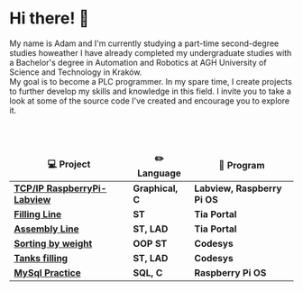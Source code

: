 <h1>Hi there! 👋</h1>

<p> 
My name is Adam and I'm currently studying a part-time second-degree studies  howeather I have already completed my undergraduate studies with a Bachelor's degree in Automation and Robotics at AGH University of Science and Technology in Kraków. </br>
My goal is to become a PLC programmer. In my spare time, I create projects to further develop my skills and knowledge in this field. I invite you to take a look at some of the source code I've created and encourage you to explore it.
</br>
</p>
</br></br>

<table align="center">
  <thead align="center">
    <tr>
	    <td><b>	 💻 Project	 </b></td>
	    <td><b>	 ✏️ Language </b></td>
		<td><b>  📱 Program </b></td>
    </tr>
  </thead>
  <tbody align="left">
  	  <tr>
		  <td>
		  <a href="https://github.com/aakolber/TCP-IP-RasprberryLabview"><b>
		  TCP/IP RaspberryPi-Labview</b></a>
		  </td>
		  <td><b>Graphical, C</b></td>
		  <td><b>Labview, Raspberry Pi OS</b></td>
	  </tr>
	  <tr>
		  <td>
		  <a href="https://github.com/aakolber/Filling-Line"><b>
		  Filling Line</b></a>
		  </td>
		  <td><b>ST</b></td>
		  <td><b>Tia Portal</b></td>
	  </tr>
	  <tr>
		  <td>
		  <a href="https://github.com/aakolber/TiaPortal"><b>Assembly Line</b></a></td>
		  <td><b>ST, LAD</b></td>
		  <td><b>Tia Portal</b></td>
	  </tr>
	  <tr>
		  <td>
		  <a href="https://github.com/aakolber/sorting-by-weight"><b>
		  Sorting by weight</b></a>
		  </td>
		  <td><b>OOP ST</b></td>
		  <td><b>Codesys</b></td>
	  </tr>
	  <tr>
		  <td><a href="https://github.com/aakolber/Tanks---Codesys"><b>Tanks filling</b></a></td>
		  <td><b>ST, LAD</b></td>
		  <td><b>Codesys</b></td>
	  </tr>
	  <tr>
		  <td><a href="https://github.com/aakolber/MySQL-Practise"><b>
		  MySql Practice</b></a></td>
		  <td><b>SQL, C</b></td>
		  <td><b>Raspberry Pi OS</b></td>
	  </tr>
	</tbody>
</table>
<br>


